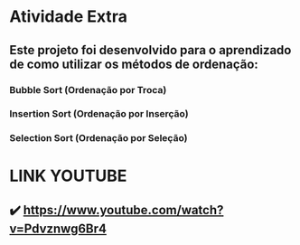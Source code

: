 # **Atividade Extra**
## Este projeto foi desenvolvido para o aprendizado de como utilizar os métodos de ordenação:
### Bubble Sort (Ordenação por Troca)
### Insertion Sort (Ordenação por Inserção)
### Selection Sort (Ordenação por Seleção)

# **LINK YOUTUBE**
## ✔️ https://www.youtube.com/watch?v=Pdvznwg6Br4
